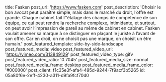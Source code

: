 title: Fasken
post_url: 'https://www.fasken.com'
post_description: 'Choisir le bon avocat peut paraître simple, mais dans le marché du droit, l’offre est grande. Chaque cabinet fait l''étalage des champs de compétence de son équipe, ce qui peut rendre la recherche complexe, intimidante, et surtout, on peut avoir l’impression de pareil au même de cabinet en cabinet. Fasken voulait amener sa marque à se distinguer en plaçant le juriste à l’avant de son offre. Car en droit, on ne choisit pas une marque, on choisit un être humain.'
post_featured_template: side-by-side-landscape
post_featured_media: video
post_featured_video_url: 'https://vimeo.com/313849129'
post_featured_video_type: gifv
post_featured_video_ratio: '0.7045'
post_featured_media_size: normal
post_featured_media_frame: desktop
post_featured_media_frame_color: '#000000'
post_client: f1c35e3f-afa4-495d-9244-7f9acf3b5265
id: 05a80f6e-2eff-4230-a311-d9fa9fcf70d0
